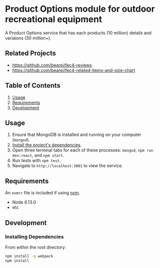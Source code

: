 # Product Options module for outdoor recreational equipment

A Product Options service that has each products (10 million) details and variaions (30 million+).

## Related Projects

  - https://github.com/bearei/fec4-reviews
  - https://github.com/bearei/fec4-related-items-and-size-chart

## Table of Contents

1. [Usage](#Usage)
1. [Requirements](#requirements)
1. [Development](#development)

## Usage

1. Ensure that MongoDB is installed and running on your computer (`mongod`).
2. [Install the project's dependencies](#installing-dependencies).
3. Open three terminal tabs for each of these processes: `mongod`, `npm run dev:react`, and `npm start`.
4. Run tests with `npm test`.
5. Navigate to `http://localhost:3001` to view the service.

## Requirements

An `nvmrc` file is included if using [nvm](https://github.com/creationix/nvm).

- Node 6.13.0
- etc

## Development

### Installing Dependencies

From within the root directory:

```sh
npm install -g webpack
npm install
```
